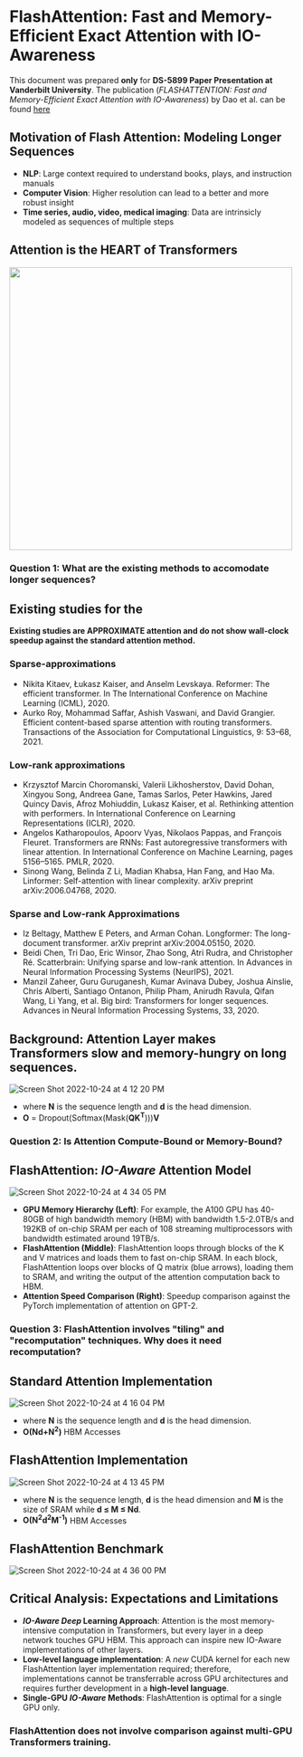 # FlashAttention: Fast and Memory-Efficient Exact Attention with IO-Awareness
This document was prepared **only** for **DS-5899 Paper Presentation at Vanderbilt University**.
The publication (*FLASHATTENTION: Fast and Memory-Efficient Exact Attention with IO-Awareness*) by Dao et al. can be found [here](https://arxiv.org/abs/2205.14135)
## Motivation of Flash Attention: Modeling Longer Sequences
* **NLP**: Large context required to understand books, plays, and instruction manuals
* **Computer Vision**: Higher resolution can lead to a better and more robust insight
* **Time series, audio, video, medical imaging**: Data are intrinsicly modeled as sequences of multiple steps

## Attention is the HEART of Transformers
<img src="https://user-images.githubusercontent.com/25111091/197630239-df4a88d6-7bd6-4d81-88cd-f3beae23fb9e.png" width="500">

### Question 1: What are the existing methods to accomodate longer sequences?
## Existing studies for the 
**Existing studies are APPROXIMATE attention and do not show wall-clock speedup against the standard attention method.**
### Sparse-approximations
* Nikita Kitaev, Łukasz Kaiser, and Anselm Levskaya. Reformer: The efficient transformer. In The International Conference on Machine Learning (ICML), 2020.
* Aurko Roy, Mohammad Saffar, Ashish Vaswani, and David Grangier. Efficient content-based sparse attention with routing transformers. Transactions of the Association for Computational Linguistics, 9: 53–68, 2021.
### Low-rank approximations
* Krzysztof Marcin Choromanski, Valerii Likhosherstov, David Dohan, Xingyou Song, Andreea Gane, Tamas Sarlos, Peter Hawkins, Jared Quincy Davis, Afroz Mohiuddin, Lukasz Kaiser, et al. Rethinking attention with performers. In International Conference on Learning Representations (ICLR), 2020.
* Angelos Katharopoulos, Apoorv Vyas, Nikolaos Pappas, and François Fleuret. Transformers are RNNs: Fast autoregressive transformers with linear attention. In International Conference on Machine Learning, pages 5156–5165. PMLR, 2020.
* Sinong Wang, Belinda Z Li, Madian Khabsa, Han Fang, and Hao Ma. Linformer: Self-attention with linear complexity. arXiv preprint arXiv:2006.04768, 2020.
### Sparse and Low-rank Approximations
* Iz Beltagy, Matthew E Peters, and Arman Cohan. Longformer: The long-document transformer. arXiv preprint arXiv:2004.05150, 2020.
* Beidi Chen, Tri Dao, Eric Winsor, Zhao Song, Atri Rudra, and Christopher Ré. Scatterbrain: Unifying sparse and low-rank attention. In Advances in Neural Information Processing Systems (NeurIPS), 2021.
* Manzil Zaheer, Guru Guruganesh, Kumar Avinava Dubey, Joshua Ainslie, Chris Alberti, Santiago Ontanon, Philip Pham, Anirudh Ravula, Qifan Wang, Li Yang, et al. Big bird: Transformers for longer sequences. Advances in Neural Information Processing Systems, 33, 2020.

## Background: Attention Layer makes Transformers slow and memory-hungry on long sequences.
![Screen Shot 2022-10-24 at 4 12 20 PM](https://user-images.githubusercontent.com/25111091/197630379-74042ca2-a8f1-4c29-b029-c4e7019a79f7.png)
* where **N** is the sequence length and **d** is the head dimension.
* **O** = Dropout(Softmax(Mask(**QK**<sup>**T**</sup>)))**V**
### Question 2: Is Attention **Compute-Bound** or **Memory-Bound**?

## FlashAttention: *IO-Aware* Attention Model
![Screen Shot 2022-10-24 at 4 34 05 PM](https://user-images.githubusercontent.com/25111091/197633996-2a1553f9-3126-4158-a964-b90911b5c660.png)
* **GPU Memory Hierarchy (Left)**: For example, the A100 GPU has 40-80GB of high bandwidth memory (HBM) with bandwidth 1.5-2.0TB/s and 192KB of on-chip SRAM per each of 108 streaming multiprocessors with bandwidth estimated around 19TB/s.
* **FlashAttention (Middle)**: FlashAttention loops through blocks of the K and V matrices and loads them to fast on-chip SRAM. In each block, FlashAttention loops over blocks of Q matrix (blue arrows), loading them to SRAM, and writing the output of the attention computation back to HBM.
* **Attention Speed Comparison (Right)**: Speedup comparison against the PyTorch implementation of attention on GPT-2.
### Question 3: FlashAttention involves "tiling" and "recomputation" techniques. Why does it need recomputation?
## Standard Attention Implementation
![Screen Shot 2022-10-24 at 4 16 04 PM](https://user-images.githubusercontent.com/25111091/197633381-886b30ad-027d-4fde-8862-260fc79d477d.png)
* where **N** is the sequence length and **d** is the head dimension.
* **O(Nd+N<sup>2</sup>)** HBM Accesses
## FlashAttention Implementation
![Screen Shot 2022-10-24 at 4 13 45 PM](https://user-images.githubusercontent.com/25111091/197630869-d6a48fba-d4f1-4027-ae48-7fc3a4a820ad.png)
* where **N** is the sequence length, **d** is the head dimension and **M** is the size of SRAM while **d &le; M &le; Nd**.
* **O(N<sup>2</sup>d<sup>2</sup>M<sup>-1</sup>)** HBM Accesses
## FlashAttention Benchmark
![Screen Shot 2022-10-24 at 4 36 00 PM](https://user-images.githubusercontent.com/25111091/197634326-b64e78b8-1879-4fbb-ae9b-895d01b4cb4c.png)

## Critical Analysis: Expectations and Limitations
* ***IO-Aware Deep* Learning Approach**: Attention is the most memory-intensive computation in Transformers, but every layer in a deep network touches GPU HBM. This approach can inspire new IO-Aware implementations of other layers.
* **Low-level language implementation**: A *new* CUDA kernel for each new FlashAttention layer implementation required; therefore, implementations cannot be transferrable across GPU architectures and requires further development in a **high-level language**.
* **Single-GPU *IO-Aware* Methods**: FlashAttention is optimal for a single GPU only.

### FlashAttention does not involve comparison against multi-GPU Transformers training.
